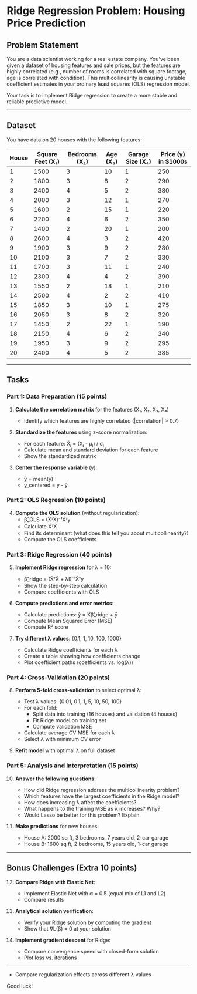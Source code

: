 # Ridge Regression Problem: Housing Price Prediction

## Problem Statement

You are a data scientist working for a real estate company. You've been given a dataset of housing features and sale prices, but the features are highly correlated (e.g., number of rooms is correlated with square footage, age is correlated with condition). This multicollinearity is causing unstable coefficient estimates in your ordinary least squares (OLS) regression model.

Your task is to implement Ridge regression to create a more stable and reliable predictive model.

---

## Dataset

You have data on 20 houses with the following features:

| House | Square Feet (X₁) | Bedrooms (X₂) | Age (X₃) | Garage Size (X₄) | Price (y) in $1000s |
|-------|------------------|---------------|----------|------------------|---------------------|
| 1     | 1500             | 3             | 10       | 1                | 250                 |
| 2     | 1800             | 3             | 8        | 2                | 290                 |
| 3     | 2400             | 4             | 5        | 2                | 380                 |
| 4     | 2000             | 3             | 12       | 1                | 270                 |
| 5     | 1600             | 2             | 15       | 1                | 220                 |
| 6     | 2200             | 4             | 6        | 2                | 350                 |
| 7     | 1400             | 2             | 20       | 1                | 200                 |
| 8     | 2600             | 4             | 3        | 2                | 420                 |
| 9     | 1900             | 3             | 9        | 2                | 280                 |
| 10    | 2100             | 3             | 7        | 2                | 330                 |
| 11    | 1700             | 3             | 11       | 1                | 240                 |
| 12    | 2300             | 4             | 4        | 2                | 390                 |
| 13    | 1550             | 2             | 18       | 1                | 210                 |
| 14    | 2500             | 4             | 2        | 2                | 410                 |
| 15    | 1850             | 3             | 10       | 1                | 275                 |
| 16    | 2050             | 3             | 8        | 2                | 320                 |
| 17    | 1450             | 2             | 22       | 1                | 190                 |
| 18    | 2150             | 4             | 6        | 2                | 340                 |
| 19    | 1950             | 3             | 9        | 2                | 295                 |
| 20    | 2400             | 4             | 5        | 2                | 385                 |

---

## Tasks

### Part 1: Data Preparation (15 points)

1. **Calculate the correlation matrix** for the features (X₁, X₂, X₃, X₄)
   - Identify which features are highly correlated (|correlation| > 0.7)

2. **Standardize the features** using z-score normalization:
   - For each feature: X̃ⱼ = (Xⱼ - μⱼ) / σⱼ
   - Calculate mean and standard deviation for each feature
   - Show the standardized matrix

3. **Center the response variable** (y):
   - ȳ = mean(y)
   - y_centered = y - ȳ

### Part 2: OLS Regression (10 points)

4. **Compute the OLS solution** (without regularization):
   - β̂_OLS = (X̃ᵀX̃)⁻¹X̃ᵀy
   - Calculate X̃ᵀX̃
   - Find its determinant (what does this tell you about multicollinearity?)
   - Compute the OLS coefficients

### Part 3: Ridge Regression (40 points)

5. **Implement Ridge regression** for λ = 10:
   - β̂_ridge = (X̃ᵀX̃ + λI)⁻¹X̃ᵀy
   - Show the step-by-step calculation
   - Compare coefficients with OLS

6. **Compute predictions and error metrics**:
   - Calculate predictions: ŷ = X̃β̂_ridge + ȳ
   - Compute Mean Squared Error (MSE)
   - Compute R² score

7. **Try different λ values**: {0.1, 1, 10, 100, 1000}
   - Calculate Ridge coefficients for each λ
   - Create a table showing how coefficients change
   - Plot coefficient paths (coefficients vs. log(λ))

### Part 4: Cross-Validation (20 points)

8. **Perform 5-fold cross-validation** to select optimal λ:
   - Test λ values: {0.01, 0.1, 1, 5, 10, 50, 100}
   - For each fold:
     - Split data into training (16 houses) and validation (4 houses)
     - Fit Ridge model on training set
     - Compute validation MSE
   - Calculate average CV MSE for each λ
   - Select λ with minimum CV error

9. **Refit model** with optimal λ on full dataset

### Part 5: Analysis and Interpretation (15 points)

10. **Answer the following questions**:
    - How did Ridge regression address the multicollinearity problem?
    - Which features have the largest coefficients in the Ridge model?
    - How does increasing λ affect the coefficients?
    - What happens to the training MSE as λ increases? Why?
    - Would Lasso be better for this problem? Explain.

11. **Make predictions** for new houses:
    - House A: 2000 sq ft, 3 bedrooms, 7 years old, 2-car garage
    - House B: 1600 sq ft, 2 bedrooms, 15 years old, 1-car garage

---

## Bonus Challenges (Extra 10 points)

12. **Compare Ridge with Elastic Net**: 
    - Implement Elastic Net with α = 0.5 (equal mix of L1 and L2)
    - Compare results

13. **Analytical solution verification**:
    - Verify your Ridge solution by computing the gradient
    - Show that ∇L(β) = 0 at your solution

14. **Implement gradient descent** for Ridge:
    - Compare convergence speed with closed-form solution
    - Plot loss vs. iterations

---

- Compare regularization effects across different λ values

Good luck!
